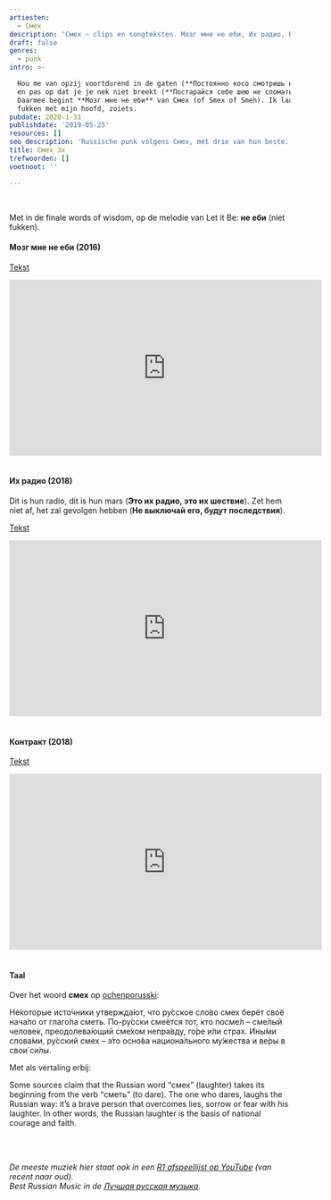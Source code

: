 ```yaml
---
artiesten:
  - Смех
description: 'Смех – clips en songteksten. Мозг мне не еби, Их радио, Контракт.'
draft: false
genres:
  - punk
intro: >-

  Hou me van opzij voortdurend in de gaten (**Постоянно косо смотришь на меня**)
  en pas op dat je je nek niet breekt (**Постарайся себе шею не сломать**).
  Daarmee begint **Мозг мне не еби** van Смех (of Smex of Smeh). Ik laat niet
  fukken met mijn hoofd, zoiets. 
pubdate: 2020-1-31
publishdate: '2019-05-25'
resources: []
seo_description: 'Russische punk volgens Смех, met drie van hun beste.'
title: Смех 3x
trefwoorden: []
voetnoot: ''

---
```



<br/>

Met in de finale words of wisdom, op de melodie van Let it Be: **не еби** (niet fukken).
 


#### Мозг мне не еби (2016)

[Tekst](https://tekstygruppy.ru/smeh/mozg-ne-ebi.html) 

 

<iframe
width="560" height="315"
src="https://www.youtube.com/embed/hQBISCLHlr4"
frameborder="0" allow="accelerometer; autoplay; encrypted-media;
gyroscope; picture-in-picture" allowfullscreen></iframe>

<br/>

<br/>

#### Их радио (2018)

Dit is hun radio, dit is hun mars (**Это их радио, это их шествие**). Zet hem niet af, het zal gevolgen hebben (**Не выключай его, будут последствия**).

[Tekst](https://www.musixmatch.com/lyrics/%D0%A1%D0%BC%D0%B5%D1%85-2/%D0%98%D1%85-%D1%80%D0%B0%D0%B4%D0%B8%D0%BE)

<iframe width="560" height="315" src="https://www.youtube.com/embed/rAwP9tFZafs" frameborder="0" allow="accelerometer; autoplay; encrypted-media; gyroscope; picture-in-picture" allowfullscreen></iframe>

<br/>

<br/>

#### Контракт (2018)

[Tekst](https://tekst-pesni.online/smeh-kontrakt/)

<iframe width="560" height="315"
src="https://www.youtube.com/embed/4HWjwzlipKc"
frameborder="0" allow="accelerometer; autoplay; encrypted-media;
gyroscope; picture-in-picture" allowfullscreen></iframe>

<br/>

<br/>

#### Taal

Over het woord **смех** op [ochenporusski](https://ochenporusski.com/russian-humor/): 

Не́которые исто́чники утвержда́ют, что ру́сское сло́во смех берёт своё нача́ло от глаго́ла сметь. По-ру́сски смеётся тот, кто посме́л – сме́лый челове́к, преодолева́ющий сме́хом непра́вду, го́ре и́ли страх. Ины́ми слова́ми, ру́сский смех – э́то осно́ва национа́льного му́жества и ве́ры в свои́ си́лы.

Met als vertaling erbij:

Some sources claim that the Russian word “смех” (laughter) takes its beginning from the verb “сметь” (to dare). The one who dares, laughs the Russian way: it’s a brave person that overcomes lies, sorrow or fear with his laughter. In other words, the Russian laughter is the basis of national courage and faith.

<br/>

<br/>


*De meeste muziek hier staat ook in een [R1 afspeellijst op YouTube](https://www.youtube.com/playlist?list=PLeE-zqOrSLhxfIpK2vuUJNCKSzyVBi0yM) (van recent naar oud).* <br/>
*Best Russian Music in de [Лучшая русская музыка](https://www.youtube.com/playlist?list=PLeE-zqOrSLhxTFYDvlwUu4hYby9DojwoD).*

